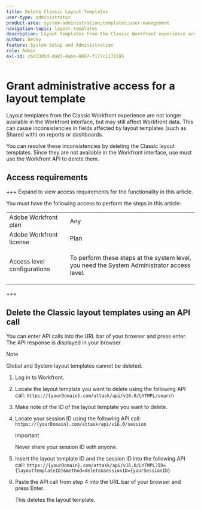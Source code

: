 ```yaml
---
title: Delete Classic Layout Templates
user-type: administrator
product-area: system-administration;templates;user-management
navigation-topic: layout-templates
description: Layout templates from the Classic Workfront experience are not longer available in the Workfront interface, but may still affect Workfront data. This can cause inconsistencies in fields affected by layout templates (such as Shared with) on reports or dashboards.
author: Becky
feature: System Setup and Administration
role: Admin
exl-id: c6d33d5d-da93-4aba-8897-f177c1171595
---
```

# Grant administrative access for a layout template

Layout templates from the Classic Workfront experience are not longer available in the Workfront interface, but may still affect Workfront data. This can cause inconsistencies in fields affected by layout templates (such as Shared with) on reports or dashboards.

You can resolve these inconsistencies by deleting the Classic layout templates. Since they are not available in the Workfront interface, use must use the Workfront API to delete them.

## Access requirements

+++ Expand to view access requirements for the functionality in this article.

You must have the following access to perform the steps in this article: 

<table style="table-layout:auto"> 
 <col> 
 <col> 
 <tbody> 
  <tr> 
   <td role="rowheader">Adobe Workfront plan</td> 
   <td>Any</td> 
  </tr> 
  <tr> 
   <td role="rowheader">Adobe Workfront license</td> 
   <td>Plan</td> 
  </tr> 
  <tr> 
   <td role="rowheader">Access level configurations</td> 
   <td> <p>To perform these steps at the system level, you need the System Administrator access level.</p> </td> 
  </tr> 
 </tbody> 
</table>

+++

## Delete the Classic layout templates using an API call

You can enter API calls into the URL bar of your browser and press enter. The API response is displayed in your browser.

>[!NOTE]
>
>Global and System layout templates cannot be deleted.

1. Log in to Workfront.
1. Locate the layout template you want to delete using the following API call:
   `https://{yourDomain}.com/attask/api/v16.0/LYTMPL/search`
1. Make note of the ID of the layout template you want to delete. 
1. Locate your session ID using the following API call:
   `https://{yourDomain}.com/attask/api/v16.0/session`

   >[!IMPORTANT]
   >
   >Never share your session ID with anyone. 

1. Insert the layout template ID and the session ID into the following API call:
   `https://{yourDomain}.com/attask/api/v16.0/LYTMPL?ID={layoutTemplateID}&method=delete&sessionID={yourSessionID}`
1. Paste the API call from step 4 into the URL bar of your browser and press Enter.

   This deletes the layout template.
